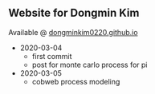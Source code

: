 ## Website for Dongmin Kim

Available @ [dongminkim0220.github.io](https://dongminkim0220.github.io/)

- 2020-03-04
  - first commit
  - post for monte carlo process for pi
- 2020-03-05
  - cobweb process modeling
